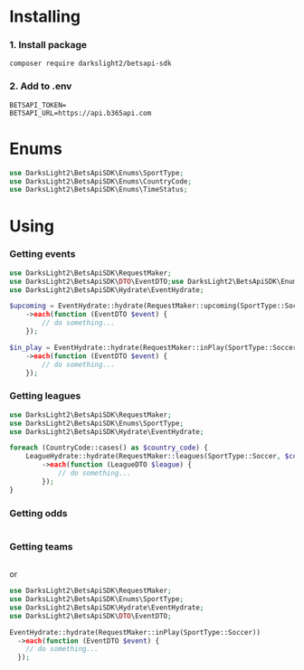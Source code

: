 # Installing

### 1. Install package
```shell
composer require darkslight2/betsapi-sdk
```
### 2. Add to .env 
```dotenv
BETSAPI_TOKEN=
BETSAPI_URL=https://api.b365api.com
```

# Enums
```php
use DarksLight2\BetsApiSDK\Enums\SportType;
use DarksLight2\BetsApiSDK\Enums\CountryCode;
use DarksLight2\BetsApiSDK\Enums\TimeStatus;
```

# Using
### Getting events

```php
use DarksLight2\BetsApiSDK\RequestMaker;
use DarksLight2\BetsApiSDK\DTO\EventDTO;use DarksLight2\BetsApiSDK\Enums\SportType;
use DarksLight2\BetsApiSDK\Hydrate\EventHydrate;

$upcoming = EventHydrate::hydrate(RequestMaker::upcoming(SportType::Soccer, day: now()))
    ->each(function (EventDTO $event) {
        // do something...
    });

$in_play = EventHydrate::hydrate(RequestMaker::inPlay(SportType::Soccer))
    ->each(function (EventDTO $event) {
        // do something...
    });
```
### Getting leagues
```php
use DarksLight2\BetsApiSDK\RequestMaker;
use DarksLight2\BetsApiSDK\Enums\SportType;
use DarksLight2\BetsApiSDK\Hydrate\EventHydrate;

foreach (CountryCode::cases() as $country_code) {
    LeagueHydrate::hydrate(RequestMaker::leagues(SportType::Soccer, $country_code))
        ->each(function (LeagueDTO $league) {
            // do something...
        });
}
```
### Getting odds
```php

```
### Getting teams
```php

```

or

```php
use DarksLight2\BetsApiSDK\RequestMaker;
use DarksLight2\BetsApiSDK\Enums\SportType;
use DarksLight2\BetsApiSDK\Hydrate\EventHydrate;
use DarksLight2\BetsApiSDK\DTO\EventDTO;

EventHydrate::hydrate(RequestMaker::inPlay(SportType::Soccer))
  ->each(function (EventDTO $event) {
    // do something...
  });
```
